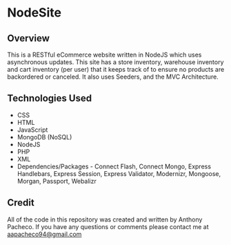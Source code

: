 # NodeSite
 
## Overview
This is a RESTful eCommerce website written in NodeJS which uses asynchronous updates. This site has a store inventory, warehouse inventory and cart inventory (per user) that it keeps track of to ensure no products are backordered or canceled. It also uses Seeders, and the MVC Architecture. 

## Technologies Used
* CSS
* HTML
* JavaScript
* MongoDB (NoSQL)
* NodeJS
* PHP
* XML
* Dependencies/Packages - Connect Flash, Connect Mongo, Express Handlebars, Express Session, Express Validator, Modernizr, Mongoose, Morgan, Passport, Webalizr

## Credit
All of the code in this repository was created and written by Anthony Pacheco. If you have any questions or comments please contact me at aapacheco94@gmail.com
